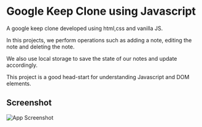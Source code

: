 # Google Keep Clone using Javascript

A google keep clone developed using html,css and vanilla JS.

In this projects, we perform operations such as adding a note, editing the note and deleting the note.

We also use local storage to save the state of our notes and update accordingly.

This project is a good head-start for understanding Javascript and DOM elements.

## Screenshot

![App Screenshot](https://i.postimg.cc/0NvPH41R/Screenshot-2023-02-02-at-23-45-47.png)
